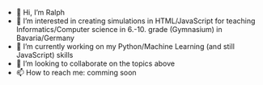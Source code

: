 - 👋 Hi, I’m Ralph
- 👀 I’m interested in creating simulations in HTML/JavaScript for teaching Informatics/Computer science in 6.-10. grade (Gymnasium) in Bavaria/Germany
- 🌱 I’m currently working on my Python/Machine Learning (and still JavaScript) skills
- 💞️ I’m looking to collaborate on the topics above
- 📫 How to reach me: comming soon

<!---
rpwoerle/rpwoerle is a ✨ special ✨ repository because its `README.md` (this file) appears on your GitHub profile.
You can click the Preview link to take a look at your changes.
--->
